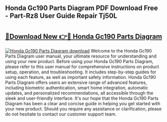 ## Honda Gc190 Parts Diagram PDF Download Free - Part-Rz8 User Guide Repair Tj50L

# <h2><a href="http://dfm85ze.blite.top/?on=Honda+Gc190+Parts+Diagram">🔗Download New 👉🔴 Honda Gc190 Parts Diagram</a></h2>

[![Honda Gc190 Parts Diagram download](https://i.imgur.com/lujVjoI.png)](http://dfm85ze.blite.top/?on=Honda+Gc190+Parts+Diagram)
Welcome to the Honda Gc190 Parts Diagram user manual, your ultimate resource for understanding and using your new product. Before using your Honda Gc190 Parts Diagram, please refer to this user manual for comprehensive instructions on product setup, operation, and troubleshooting. It includes step-by-step guides for using each feature, as well as important safety information. Honda Gc190 Parts Diagram offers users an extensive range of advanced features, including biometric authentication, smart home integration, automatic updates, and personalized recommendations, all accessible through the sleek and user-friendly interface. It's our hope that the Honda Gc190 Parts Diagram has been a clear and concise guide in helping you get started with your new product. Should you require any assistance or clarification, please do not hesitate to contact our customer support team.
